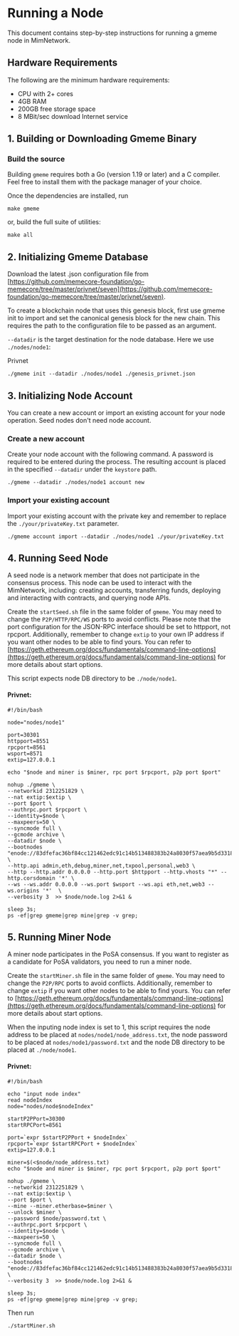 # Running a Node

This document contains step-by-step instructions for running a gmeme node in MimNetwork.

## Hardware Requirements

The following are the minimum hardware requirements:

* CPU with 2+ cores
* 4GB RAM
* 200GB free storage space
* 8 MBit/sec download Internet service

## 1. Building or Downloading Gmeme Binary

### Build the source

Building `gmeme` requires both a Go (version 1.19 or later) and a C compiler. Feel free to install them with the package manager of your choice.

Once the dependencies are installed, run

```
make gmeme
```

or, build the full suite of utilities:

```
make all
```

## 2. Initializing Gmeme Database

Download the latest .json configuration file from [https://github.com/memecore-foundation/go-memecore/tree/master/privnet/seven](https://github.com/memecore-foundation/go-memecore/tree/master/privnet/seven).

To create a blockchain node that uses this genesis block, first use gmeme init to import and set the canonical genesis block for the new chain. This requires the path to the configuration file to be passed as an argument.

&#x20;`--datadir` is the target destination for the node database. Here we use `./nodes/node1`:

Privnet

```
./gmeme init --datadir ./nodes/node1 ./genesis_privnet.json
```

## 3. Initializing Node Account

You can create a new account or import an existing account for your node operation. Seed nodes don't need node account.

### Create a new account

Create your node account with the following command. A password is required to be entered during the process. The resulting account is placed in the specified `--datadir` under the `keystore` path.

```
./gmeme --datadir ./nodes/node1 account new
```

### Import your existing account

Import your existing account with the private key and remember to replace the `./your/privateKey.txt` parameter.

```
./gmeme account import --datadir ./nodes/node1 ./your/privateKey.txt
```

## 4. Running Seed Node

A seed node is a network member that does not participate in the consensus process. This node can be used to interact with the MimNetwork, including: creating accounts, transferring funds, deploying and interacting with contracts, and querying node APIs.

Create the `startSeed.sh` file in the same folder of `gmeme`. You may need to change the `P2P/HTTP/RPC/WS` ports to avoid conflicts. Please note that the port configuration for the JSON-RPC interface should be set to httpport, not rpcport. Additionally, remember to change `extip` to your own IP address if you want other nodes to be able to find yours. You can refer to [https://geth.ethereum.org/docs/fundamentals/command-line-options](https://geth.ethereum.org/docs/fundamentals/command-line-options) for more details about start options.

This script expects node DB directory to be `./node/node1`.

#### Privnet:

```
#!/bin/bash
​
node="nodes/node1"
​
port=30301
httpport=8551
rpcport=8561
wsport=8571
extip=127.0.0.1
​
echo "$node and miner is $miner, rpc port $rpcport, p2p port $port"
​
nohup ./gmeme \
--networkid 2312251829 \
--nat extip:$extip \
--port $port \
--authrpc.port $rpcport \
--identity=$node \
--maxpeers=50 \
--syncmode full \
--gcmode archive \
--datadir $node \
--bootnodes "enode://83dfefac36bf84cc121462edc91c14b513488383b24a8030f57aea9b5d3318701a775a90ff9db177573a6dc87ab78cc9e84858fc570a353a21f705c5c40f5a05@127.0.0.1:30306" \
--http.api admin,eth,debug,miner,net,txpool,personal,web3 \
--http --http.addr 0.0.0.0 --http.port $httpport --http.vhosts "*" --http.corsdomain '*' \
--ws --ws.addr 0.0.0.0 --ws.port $wsport --ws.api eth,net,web3 --ws.origins '*'  \
--verbosity 3  >> $node/node.log 2>&1 &
​
sleep 3s;
ps -ef|grep gmeme|grep mine|grep -v grep;
```

## 5. Running Miner Node

A miner node participates in the PoSA consensus. If you want to register as a candidate for PoSA validators, you need to run a miner node.

Create the `startMiner.sh` file in the same folder of `gmeme`. You may need to change the `P2P/RPC` ports to avoid conflicts. Additionally, remember to change `extip` if you want other nodes to be able to find yours. You can refer to [https://geth.ethereum.org/docs/fundamentals/command-line-options](https://geth.ethereum.org/docs/fundamentals/command-line-options) for more details about start options.

When the inputing node index is set to 1, this script requires the node address to be placed at `nodes/node1/node_address.txt`, the node password to be placed at `nodes/node1/password.txt` and the node DB directory to be placed at `./node/node1`.

#### Privnet:

```
#!/bin/bash

echo "input node index"
read nodeIndex
node="nodes/node$nodeIndex"

startP2PPort=30300
startRPCPort=8561

port=`expr $startP2PPort + $nodeIndex`
rpcport=`expr $startRPCPort + $nodeIndex`
extip=127.0.0.1

miner=$(<$node/node_address.txt)
echo "$node and miner is $miner, rpc port $rpcport, p2p port $port"

nohup ./gmeme \
--networkid 2312251829 \
--nat extip:$extip \
--port $port \
--mine --miner.etherbase=$miner \
--unlock $miner \
--password $node/password.txt \
--authrpc.port $rpcport \
--identity=$node \
--maxpeers=50 \
--syncmode full \
--gcmode archive \
--datadir $node \
--bootnodes "enode://83dfefac36bf84cc121462edc91c14b513488383b24a8030f57aea9b5d3318701a775a90ff9db177573a6dc87ab78cc9e84858fc570a353a21f705c5c40f5a05@127.0.0.1:30306" \
--verbosity 3  >> $node/node.log 2>&1 &

sleep 3s;
ps -ef|grep gmeme|grep mine|grep -v grep;
```

Then run

```
./startMiner.sh
```
